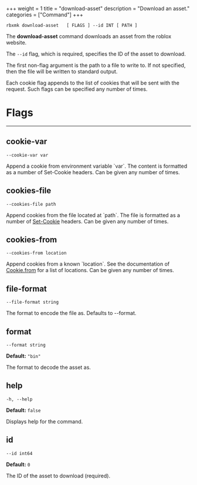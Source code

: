 +++
weight = 1
title = "download-asset"
description = "Download an asset."
categories = ["Command"]
+++

`rbxmk download-asset 	[ FLAGS ] --id INT [ PATH ]
`

The **download-asset** command downloads an asset from the roblox
website.

The `--id` flag, which is required, specifies the ID of the asset
to download.

The first non-flag argument is the path to a file to write to. If not
specified, then the file will be written to standard output.

Each cookie flag appends to the list of cookies that will be sent with the
request. Such flags can be specified any number of times.

# Flags

----

## cookie-var

`--cookie-var var`

Append a cookie from environment variable \`var\`. The content is formatted as
a number of Set-Cookie headers. Can be given any number of times.

## cookies-file

`--cookies-file path`

Append cookies from the file located at \`path\`. The file is formatted as a
number of [Set-Cookie](https://developer.mozilla.org/en-US/docs/Web/HTTP/Headers/Set-Cookie)
headers. Can be given any number of times.

## cookies-from

`--cookies-from location`

Append cookies from a known \`location\`. See the documentation of [Cookie.from](/api/types/Cookie#from) for a list of locations. Can be given
any number of times.

## file-format

`--file-format string`

The format to encode the file as. Defaults to --format.

## format

`--format string`

**Default:** `"bin"`

The format to decode the asset as.

## help

`-h, --help`

**Default:** `false`

Displays help for the command.

## id

`--id int64`

**Default:** `0`

The ID of the asset to download (required).